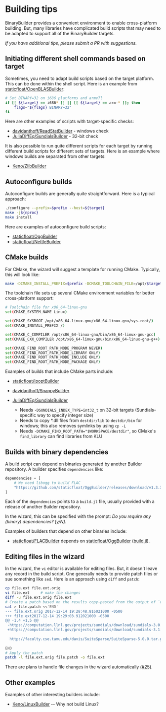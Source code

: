 # Building tips

BinaryBuilder provides a convenient environment to enable cross-platform building. But, many libraries have complicated build scripts that may need to be adapted to support all of the BinaryBuilder targets.

*If you have additional tips, please submit a PR with suggestions.*

## Initiating different shell commands based on target

Sometimes, you need to adapt build scripts based on the target platform. This can be done within the shell script. Here is an example from [staticfloat/OpenBLASBuilder](https://github.com/staticfloat/OpenBLASBuilder/blob/master/build_tarballs.jl):

```sh
# Set BINARY=32 on i686 platforms and armv7l
if [[ ${target} == i686* ]] || [[ ${target} == arm-* ]]; then
    flags="${flags} BINARY=32"
fi
```

Here are other examples of scripts with target-specific checks:

* [davidanthoff/ReadStatBuilder](https://github.com/davidanthoff/ReadStatBuilder/blob/cc1745add155224ef1672e7a0013c4adb1df8141/build_tarballs.jl#L33) - windows check
* [JuliaDiffEq/SundialsBuilder](https://github.com/JuliaDiffEq/SundialsBuilder/blob/6a155530557ac2c49277d33baf02f30921739348/build_tarballs.jl#L125-L131) - 32-bit check

It is also possible to run quite different scripts for each target by running different build scripts for different sets of targets. Here is an example where windows builds are separated from other targets:

* [Keno/ZlibBuilder](https://github.com/Keno/ZlibBuilder/blob/master/build_tarballs.jl)

## Autoconfigure builds

Autoconfigure builds are generally quite straightforward. Here is a typical approach:

```sh
./configure --prefix=$prefix --host=${target}
make -j${nproc}
make install
```

Here are examples of autoconfigure build scripts:

* [staticfloat/OggBuilder](https://github.com/staticfloat/OggBuilder/blob/master/build_tarballs.jl)
* [staticfloat/NettleBuilder](https://github.com/staticfloat/NettleBuilder/blob/master/build_tarballs.jl)


## CMake builds

For CMake, the wizard will suggest a template for running CMake. Typically, this will look like:

```sh
make -DCMAKE_INSTALL_PREFIX=$prefix -DCMAKE_TOOLCHAIN_FILE=/opt/$target/$target.toolchain
```

The toolchain file sets up several CMake environment variables for better cross-platform support: 

```sh
# Toolchain file for x86_64-linux-gnu
set(CMAKE_SYSTEM_NAME Linux)

set(CMAKE_SYSROOT /opt/x86_64-linux-gnu/x86_64-linux-gnu/sys-root/)
set(CMAKE_INSTALL_PREFIX /)

set(CMAKE_C_COMPILER /opt/x86_64-linux-gnu/bin/x86_64-linux-gnu-gcc)
set(CMAKE_CXX_COMPILER /opt/x86_64-linux-gnu/bin/x86_64-linux-gnu-g++)

set(CMAKE_FIND_ROOT_PATH_MODE_PROGRAM NEVER)
set(CMAKE_FIND_ROOT_PATH_MODE_LIBRARY ONLY)
set(CMAKE_FIND_ROOT_PATH_MODE_INCLUDE ONLY)
set(CMAKE_FIND_ROOT_PATH_MODE_PACKAGE ONLY)
```

Examples of builds that include CMake parts include:

* [staticfloat/IpoptBuilder](https://github.com/staticfloat/IpoptBuilder/blob/master/build_tarballs.jl)

* [davidanthoff/SnappyBuilder](https://github.com/davidanthoff/SnappyBuilder/blob/master/build_tarballs.jl)

* [JuliaDiffEq/SundialsBuilder](https://github.com/JuliaDiffEq/SundialsBuilder/blob/master/build_tarballs.jl)
  - Needs `-DSUNDIALS_INDEX_TYPE=int32_t` on 32-bit targets (Sundials-specific way to specify integer size)
  - Needs to copy *.dll files from `destdir/lib` to `destdir/bin` for windows; this also removes symlinks by using `cp -L`
  - Needs `-DCMAKE_FIND_ROOT_PATH="$WORKSPACE/destdir"`, so CMake's `find_library` can find libraries from KLU


## Builds with binary dependencies

A build script can depend on binaries generated by another Builder repository. A builder specifies `dependencies` like:

```julia
dependencies = [
    # We need libogg to build FLAC
    "https://github.com/staticfloat/OggBuilder/releases/download/v1.3.3-0/build.jl"
]
```

Each of the `dependencies` points to a `build.jl` file, usually provided with a release of another Builder repository.

In the wizard, this can be specified with the prompt: *Do you require any (binary) dependencies?  [y/N]*.

Examples of builders that depend on other binaries include:

* [staticfloat/FLACBuilder](https://github.com/staticfloat/FLACBuilder/blob/master/build_tarballs.jl) depends on [staticfloat/OggBuilder](https://github.com/staticfloat/OggBuilder/blob/master/build_tarballs.jl) ([build.jl](https://github.com/staticfloat/OggBuilder/releases/download/v1.3.3-0/build.jl)).


## Editing files in the wizard

In the wizard, the `vi` editor is available for editing files. But, it doesn't leave any record in the build script. One generally needs to provide patch files or sue something like `sed`. Here is an approach using `diff` and `patch`:

```sh
cp file.ext file.ext.orig
vi file.ext     # make the changes
diff -u file.ext.orig file.ext
# Create a patch based on the results copy-pasted from the output of `diff`
cat > file.patch <<'END'
--- file.ext.orig 2017-12-14 19:28:48.816021000 -0500
+++ file.ext2017-12-14 19:29:03.912021000 -0500
@@ -1,4 +1,5 @@
 -https://computation.llnl.gov/projects/sundials/download/sundials-3.0.0.tar.gz
 +https://computation.llnl.gov/projects/sundials/download/sundials-3.1.0.tar.gz
  
  http://faculty.cse.tamu.edu/davis/SuiteSparse/SuiteSparse-5.0.0.tar.gz
 
END
# Apply the patch
patch -l file.ext.orig file.patch -o file.ext
```

There are plans to handle file changes in the wizard automatically [(#25)](https://github.com/JuliaPackaging/BinaryBuilder.jl/issues/125).


## Other examples

Examples of other interesting builders include:

* [Keno/LinuxBuilder](https://github.com/Keno/LinuxBuilder/blob/master/build_tarballs.jl) -- Why not build Linux?



